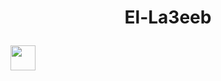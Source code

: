 # <p align="center"> El-La3eeb </p>
<!-- <div align="center" style="margin-top:6%;margin-bottom:6%;">
 <img style = "width:140px; height:140px;  border-radius:50px;" src="https://imgur.com/LmdmSdS.gif" />
</div> -->
<div class="navbar nav_title" style="border: 0;">
	<a href="/home" class="site_title"><img src="/images/ball.gif" width="40px"></a>
</div>